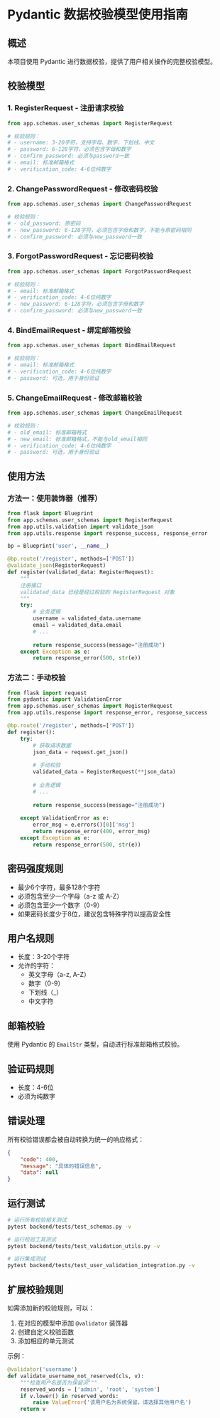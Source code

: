 # Pydantic 数据校验模型使用指南

## 概述

本项目使用 Pydantic 进行数据校验，提供了用户相关操作的完整校验模型。

## 校验模型

### 1. RegisterRequest - 注册请求校验

```python
from app.schemas.user_schemas import RegisterRequest

# 校验规则：
# - username: 3-20字符，支持字母、数字、下划线、中文
# - password: 6-128字符，必须包含字母和数字
# - confirm_password: 必须与password一致
# - email: 标准邮箱格式
# - verification_code: 4-6位纯数字
```

### 2. ChangePasswordRequest - 修改密码校验

```python
from app.schemas.user_schemas import ChangePasswordRequest

# 校验规则：
# - old_password: 原密码
# - new_password: 6-128字符，必须包含字母和数字，不能与原密码相同
# - confirm_password: 必须与new_password一致
```

### 3. ForgotPasswordRequest - 忘记密码校验

```python
from app.schemas.user_schemas import ForgotPasswordRequest

# 校验规则：
# - email: 标准邮箱格式
# - verification_code: 4-6位纯数字
# - new_password: 6-128字符，必须包含字母和数字
# - confirm_password: 必须与new_password一致
```

### 4. BindEmailRequest - 绑定邮箱校验

```python
from app.schemas.user_schemas import BindEmailRequest

# 校验规则：
# - email: 标准邮箱格式
# - verification_code: 4-6位纯数字
# - password: 可选，用于身份验证
```

### 5. ChangeEmailRequest - 修改邮箱校验

```python
from app.schemas.user_schemas import ChangeEmailRequest

# 校验规则：
# - old_email: 标准邮箱格式
# - new_email: 标准邮箱格式，不能与old_email相同
# - verification_code: 4-6位纯数字
# - password: 可选，用于身份验证
```

## 使用方法

### 方法一：使用装饰器（推荐）

```python
from flask import Blueprint
from app.schemas.user_schemas import RegisterRequest
from app.utils.validation import validate_json
from app.utils.response import response_success, response_error

bp = Blueprint('user', __name__)

@bp.route('/register', methods=['POST'])
@validate_json(RegisterRequest)
def register(validated_data: RegisterRequest):
    """
    注册接口
    validated_data 已经是经过校验的 RegisterRequest 对象
    """
    try:
        # 业务逻辑
        username = validated_data.username
        email = validated_data.email
        # ...
        
        return response_success(message="注册成功")
    except Exception as e:
        return response_error(500, str(e))
```

### 方法二：手动校验

```python
from flask import request
from pydantic import ValidationError
from app.schemas.user_schemas import RegisterRequest
from app.utils.response import response_error, response_success

@bp.route('/register', methods=['POST'])
def register():
    try:
        # 获取请求数据
        json_data = request.get_json()
        
        # 手动校验
        validated_data = RegisterRequest(**json_data)
        
        # 业务逻辑
        # ...
        
        return response_success(message="注册成功")
        
    except ValidationError as e:
        error_msg = e.errors()[0]['msg']
        return response_error(400, error_msg)
    except Exception as e:
        return response_error(500, str(e))
```

## 密码强度规则

- 最少6个字符，最多128个字符
- 必须包含至少一个字母（a-z 或 A-Z）
- 必须包含至少一个数字（0-9）
- 如果密码长度少于8位，建议包含特殊字符以提高安全性

## 用户名规则

- 长度：3-20个字符
- 允许的字符：
  - 英文字母（a-z, A-Z）
  - 数字（0-9）
  - 下划线（_）
  - 中文字符

## 邮箱校验

使用 Pydantic 的 `EmailStr` 类型，自动进行标准邮箱格式校验。

## 验证码规则

- 长度：4-6位
- 必须为纯数字

## 错误处理

所有校验错误都会被自动转换为统一的响应格式：

```json
{
    "code": 400,
    "message": "具体的错误信息",
    "data": null
}
```

## 运行测试

```bash
# 运行所有校验相关测试
pytest backend/tests/test_schemas.py -v

# 运行校验工具测试
pytest backend/tests/test_validation_utils.py -v

# 运行集成测试
pytest backend/tests/test_user_validation_integration.py -v
```

## 扩展校验规则

如需添加新的校验规则，可以：

1. 在对应的模型中添加 `@validator` 装饰器
2. 创建自定义校验函数
3. 添加相应的单元测试

示例：

```python
@validator('username')
def validate_username_not_reserved(cls, v):
    """检查用户名是否为保留词"""
    reserved_words = ['admin', 'root', 'system']
    if v.lower() in reserved_words:
        raise ValueError('该用户名为系统保留，请选择其他用户名')
    return v